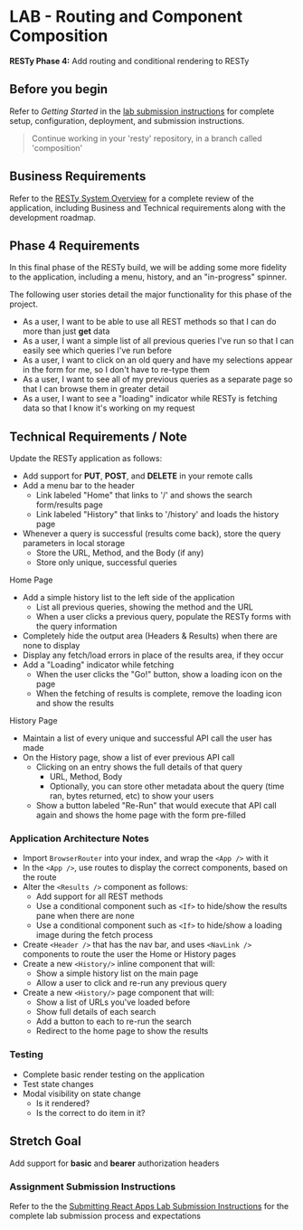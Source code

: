 # LAB - Routing and Component Composition

**RESTy Phase 4:** Add routing and conditional rendering to RESTy

## Before you begin

Refer to *Getting Started*  in the [lab submission instructions](../../../reference/submission-instructions/labs/README.md) for complete setup, configuration, deployment, and submission instructions.

> Continue working in your 'resty' repository, in a branch called 'composition'

## Business Requirements

Refer to the [RESTy System Overview](../../apps-and-libraries/resty/README.md) for a complete review of the application, including Business and Technical requirements along with the development roadmap.

## Phase 4 Requirements

In this final phase of the RESTy build, we will be adding some more fidelity to the application, including a menu, history, and an "in-progress" spinner.

The following user stories detail the major functionality for this phase of the project.

- As a user, I want to be able to use all REST methods so that I can do more than just **get** data
- As a user, I want a simple list of all previous queries I've run so that I can easily see which queries I've run before
- As a user, I want to click on an old query and have my selections appear in the form for me, so I don't have to re-type them
- As a user, I want to see all of my previous queries as a separate page so that I can browse them in greater detail
- As a user, I want to see a "loading" indicator while RESTy is fetching data so that I know it's working on my request

## Technical Requirements / Note

Update the RESTy application as follows:

- Add support for **PUT**, **POST**, and **DELETE** in your remote calls
- Add a menu bar to the header
  - Link labeled "Home" that links to '/' and shows the search form/results page
  - Link labeled "History" that links to '/history' and loads the history page
- Whenever a query is successful (results come back), store the query parameters in local storage
  - Store the URL, Method, and the Body (if any)
  - Store only unique, successful queries

Home Page

- Add a simple history list to the left side of the application
  - List all previous queries, showing the method and the URL
  - When a user clicks a previous query, populate the RESTy forms with the query information
- Completely hide the output area (Headers & Results) when there are none to display
- Display any fetch/load errors in place of the results area, if they occur
- Add a "Loading" indicator while fetching
  - When the user clicks the "Go!" button, show a loading icon on the page
  - When the fetching of results is complete, remove the loading icon and show the results

History Page

- Maintain a list of every unique and successful API call the user has made
- On the History page, show a list of ever previous API call
  - Clicking on an entry shows the full details of that query
    - URL, Method, Body
    - Optionally, you can store other metadata about the query (time ran, bytes returned, etc) to show your users
  - Show a button labeled "Re-Run" that would execute that API call again and shows the home page with the form pre-filled

### Application Architecture Notes

- Import `BrowserRouter` into your index, and wrap the `<App />` with it
- In the `<App />`, use routes to display the correct components, based on the route
- Alter the `<Results />` component as follows:
  - Add support for all REST methods
  - Use a conditional component such as `<If>` to hide/show the results pane when there are none
  - Use a conditional component such as `<If>` to hide/show a loading image during the fetch process
- Create `<Header />` that has the nav bar, and uses `<NavLink />` components to route the user the Home or History pages
- Create a new `<History/>` inline component that will:
  - Show a simple history list on the main page
  - Allow a user to click and re-run any previous query
- Create a new `<History/>` page component that will:
  - Show a list of URLs you've loaded before
  - Show full details of each search
  - Add a button to each to re-run the search
  - Redirect to the home page to show the results

### Testing

- Complete basic render testing on the application
- Test state changes
- Modal visibility on state change
  - Is it rendered?
  - Is the correct to do item in it?

## Stretch Goal

Add support for **basic** and **bearer** authorization headers

### Assignment Submission Instructions

Refer to the the [Submitting React Apps Lab Submission Instructions](../../../reference/submission-instructions/labs/react-apps.md) for the complete lab submission process and expectations
